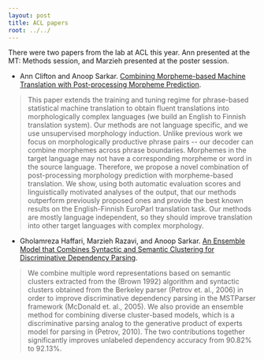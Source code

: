 ```yaml
---
layout: post
title: ACL papers
root: ../../
---
```



There were two papers from the lab at ACL this year. Ann presented at the MT: Methods session, and Marzieh presented at the poster session.



        
* Ann Clifton and Anoop Sarkar. [Combining Morpheme-based Machine Translation with Post-processing Morpheme Prediction](http://aclweb.org/anthology-new/P/P11/P11-1004.pdf).
        

> This paper extends the training and tuning regime for phrase-based statistical machine translation to obtain fluent translations into morphologically complex languages (we build an English to Finnish translation system). Our methods are not language specific, and we use unsupervised morphology induction. Unlike previous work we focus on morphologically productive phrase pairs -- our decoder can combine morphemes across phrase boundaries. Morphemes in the target language may not have a corresponding morpheme or word in the source language. Therefore, we propose a novel combination of post-processing morphology prediction with morpheme-based translation. We show, using both automatic evaluation scores and linguistically motivated analyses of the output, that our methods outperform previously proposed ones and provide the best known results on the English-Finnish EuroParl translation task. Our methods are mostly language independent, so they should improve translation into other target languages with complex morphology. 
        


        

        
* Gholamreza Haffari, Marzieh Razavi, and Anoop Sarkar. [An Ensemble Model that Combines Syntactic and Semantic Clustering for Discriminative Dependency Parsing](http://aclweb.org/anthology-new/P/P11/P11-2125.pdf).
        

> We combine multiple word representations based on semantic clusters extracted from the (Brown 1992) algorithm and syntactic clusters obtained from the Berkeley parser (Petrov et. al., 2006) in order to improve discriminative dependency parsing in the MSTParser framework (McDonald et. al., 2005). We also provide an ensemble method for combining diverse cluster-based models, which is a discriminative parsing analog to the generative product of experts model for parsing in (Petrov, 2010). The two contributions together significantly improves unlabeled dependency accuracy from 90.82\% to 92.13\%. 
        


        



